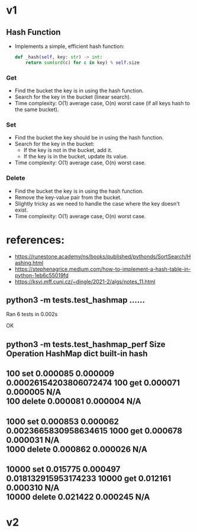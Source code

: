# v1

## Hash Function

- Implements a simple, efficient hash function:
  ```python
  def _hash(self, key: str) -> int:
      return sum(ord(c) for c in key) % self.size
  ```

### Get
- Find the bucket the key is in using the hash function.
- Search for the key in the bucket (linear search).
- Time complexity: O(1) average case, O(n) worst case (if all keys hash to the same bucket).

### Set
- Find the bucket the key should be in using the hash function.
- Search for the key in the bucket:
  - If the key is not in the bucket, add it.
  - If the key is in the bucket, update its value.
- Time complexity: O(1) average case, O(n) worst case.

### Delete
- Find the bucket the key is in using the hash function.
- Remove the key-value pair from the bucket.
- Slightly tricky as we need to handle the case where the key doesn't exist.
- Time complexity: O(1) average case, O(n) worst case.

# references: 
- https://runestone.academy/ns/books/published/pythonds/SortSearch/Hashing.html
- https://stephenagrice.medium.com/how-to-implement-a-hash-table-in-python-1eb6c55019fd
- https://ksvi.mff.cuni.cz/~dingle/2021-2/algs/notes_11.html

python3 -m tests.test_hashmap
......
----------------------------------------------------------------------
Ran 6 tests in 0.002s

OK

python3 -m tests.test_hashmap_perf
Size      Operation HashMap        dict           built-in hash  
-----------------------------------------------------------------
100       set       0.000085       0.000009       0.00026154203806072474
100       get       0.000071       0.000005       N/A            
100       delete    0.000081       0.000004       N/A            
-----------------------------------------------------------------
1000      set       0.000853       0.000062       0.0023665830958634615
1000      get       0.000678       0.000031       N/A            
1000      delete    0.000862       0.000026       N/A            
-----------------------------------------------------------------
10000     set       0.015775       0.000497       0.018132915953174233
10000     get       0.012161       0.000310       N/A            
10000     delete    0.021422       0.000245       N/A            
-----------------------------------------------------------------

# v2


